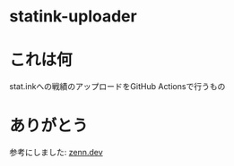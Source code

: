 # statink-uploader

# これは何
stat.inkへの戦績のアップロードをGitHub Actionsで行うもの

# ありがとう
参考にしました: [zenn.dev](https://zenn.dev/mintommm/articles/auto-upload-splatoon-log-to-statink-via-ghactions)
